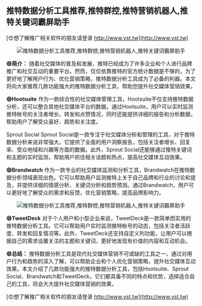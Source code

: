 ## **推特数据分析工具推荐,推特群控,推特营销机器人,推特关键词霸屏助手**

[😍想了解推广相关软件的朋友请登录 http://www.vst.tw](http://www.vst.tw)

 <center><img src="https://vst.tw/MP4/tuiguang/png/4.png" alt="推特数据分析工具推荐,推特群控,推特营销机器人,推特关键词霸屏助手"></center>

**😄简介：**
随着社交媒体的普及和发展，推特已经成为了许多企业和个人进行品牌推广和社交互动的重要平台。然而，仅仅依靠推特的官方统计数据是不够的，为了更好地了解用户行为、优化营销策略，推特数据分析工具成为了必备的利器。本文将向大家推荐几款功能强大的推特数据分析工具，帮助您提升社交媒体营销效果。

**😄Hootsuite**
作为一款综合性的社交媒体管理工具，Hootsuite不仅支持推特数据分析，还可以整合其他社交媒体平台的数据。通过Hootsuite，用户可以实时监测推特帐号的关注者增长、转发和点赞情况，同时还能提供详细的报告和分析数据，帮助用户了解受众喜好、趋势和关注度。

Sprout Social
Sprout Social是一款专注于社交媒体分析和管理的工具，对于推特数据分析来说非常强大。它提供了全面的用户洞察报告，包括关注者增长、回复率、受众地域和兴趣等方面的数据。此外，Sprout Social还能够通过推特关键词和主题的实时监测，帮助用户抓住相关话题和热点，提高社交媒体互动效果。

**😄Brandwatch**
作为一款专业的社交媒体监测和分析工具，Brandwatch在推特数据分析领域表现出色。它可以帮助用户监测推特上关于自己品牌和行业的讨论和提及，并提供详细的情感分析、关键词分析和趋势预测。通过Brandwatch，用户可以更好地了解受众的需求和反馈，优化营销策略，提高品牌影响力。

 <center><img src="https://vst.tw/MP4/tuiguang/png/4.png" alt="推特数据分析工具推荐,推特群控,推特营销机器人,推特关键词霸屏助手"></center>

**😄TweetDeck**
对于个人用户和小型企业来说，TweetDeck是一款简单而实用的推特数据分析工具。它可以帮助用户实时监测推特帐号的动态，包括关注者活跃度、转发和回复情况等。此外，TweetDeck还支持自定义列功能，让用户可以根据自己的需求设置关注的主题和关键词，更好地发现有价值的内容和互动机会。

**😄总结：**
推特数据分析工具是现代社交媒体营销不可或缺的工具之一，通过对用户行为和趋势的深入了解，可以帮助企业和个人优化营销策略，提升社交媒体互动效果。本文介绍了几款功能强大的推特数据分析工具，包括Hootsuite、Sprout Social、Brandwatch和TweetDeck，它们都具备不同的特点和优势，选择适合自己的工具，将会大大提升社交媒体营销的效果。

[😍想了解推广相关软件的朋友请登录 http://www.vst.tw](http://www.vst.tw)



